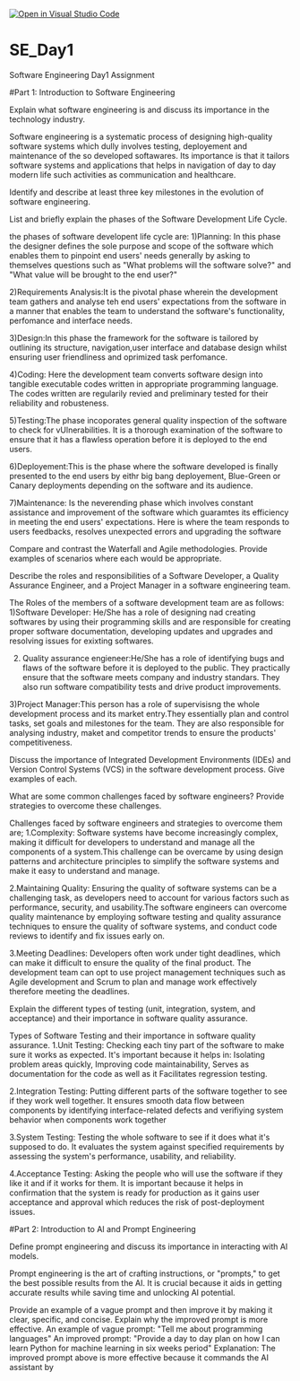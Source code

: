 [![Open in Visual Studio Code](https://classroom.github.com/assets/open-in-vscode-2e0aaae1b6195c2367325f4f02e2d04e9abb55f0b24a779b69b11b9e10269abc.svg)](https://classroom.github.com/online_ide?assignment_repo_id=15562327&assignment_repo_type=AssignmentRepo)
# SE_Day1
Software Engineering Day1 Assignment

#Part 1: Introduction to Software Engineering

Explain what software engineering is and discuss its importance in the technology industry.

Software engineering is a systematic process of designing high-quality software systems which dully involves testing, deployement and maintenance of the so developed softawares. Its importance is that it tailors software systems and applications that helps in navigation of day to day modern life such activities as communication and healthcare. 

Identify and describe at least three key milestones in the evolution of software engineering.


List and briefly explain the phases of the Software Development Life Cycle.

the phases of software developent life cycle are:
1)Planning: In this phase the designer defines the sole purpose and scope of the software which enables them to pinpoint end users' needs generally by asking to themselves questions such as "What problems will the software solve?" and "What value will be brought to the end user?"

2)Requirements Analysis:It is the pivotal phase wherein the development team gathers and analyse teh end users' expectations from the software in a manner that enables the team to understand the software's functionality, perfomance and interface needs.

3)Design:In this phase the framework for the software is tailored by outlining its structure, navigation,user interface and database design whilst ensuring user friendliness and oprimized task perfomance.

4)Coding: Here the development team converts software design into tangible executable codes written in appropriate programming language. The codes written are regularily revied and preliminary tested for their reliability and robusteness.

5)Testing:The phase incoporates general quality inspection of the software to check for vUlnerabilities. It is a thorough examination of the software to ensure that it has a flawless operation before it is deployed to the end users.

6)Deployement:This is the phase where the software developed is finally presented to the end users by eithr big bang deployement, Blue-Green or Canary deployments depending on the software and its audience.

7)Maintenance: Is the neverending phase which involves constant assistance and improvement of the software which guaramtes its efficiency in meeting the end users' expectations. Here is where the team responds to users feedbacks, resolves unexpected errors and upgrading the software

Compare and contrast the Waterfall and Agile methodologies. Provide examples of scenarios where each would be appropriate.


Describe the roles and responsibilities of a Software Developer, a Quality Assurance Engineer, and a Project Manager in a software engineering team.

The Roles of the members of a software development team are as follows:
1)Software Developer: He/She has a role of designing nad creating softwares by using their programming skills and are responsible for creating proper software documentation, developing updates and upgrades and resolving issues for exixting softwares.

2) Quality assurance engieneer:He/She has a role of identifying bugs and flaws of the software before it is deployed to the public. They practically ensure that the software meets company and industry standars. They also run software compatibility tests and drive product improvements.

3)Project Manager:This person has a role of supervisisng the whole development process and its market entry.They essentially plan and control tasks, set goals and milestones for the team. They are also responsible for analysing industry, maket and competitor trends to ensure the products' competitiveness.

Discuss the importance of Integrated Development Environments (IDEs) and Version Control Systems (VCS) in the software development process. Give examples of each.


What are some common challenges faced by software engineers? Provide strategies to overcome these challenges.

Challenges faced by software engineers and strategies to overcome them are;
1.Complexity: Software systems have become increasingly complex, making it difficult for developers to understand and manage all the components of a system.This challenge can be overcame by using design patterns and architecture principles to simplify the software systems and make it easy to understand and manage.

2.Maintaining Quality: Ensuring the quality of software systems can be a challenging task, as developers need to account for various factors such as performance, security, and usability.The software engineers can overcome quality maintenance by employing software testing and quality assurance techniques to ensure the quality of software systems, and conduct code reviews to identify and fix issues early on.

3.Meeting Deadlines: Developers often work under tight deadlines, which can make it difficult to ensure the quality of the final product. The development team can opt to use project management techniques such as Agile development and Scrum to plan and manage work effectively therefore meeting the deadlines.



Explain the different types of testing (unit, integration, system, and acceptance) and their importance in software quality assurance.

Types of Software Testing and their importance in software quality assurance.
1.Unit Testing: Checking each tiny part of the software to make sure it works as expected. It's important because it helps in: Isolating problem areas quickly, Improving code maintainability, Serves as documentation for the code as well as it Facilitates regression testing.

2.Integration Testing: Putting different parts of the software together to see if they work well together. It ensures smooth data flow between components by identifying interface-related defects and verifiying system behavior when components work together

3.System Testing: Testing the whole software to see if it does what it's supposed to do. It evaluates the system against specified requirements by assessing the system's performance, usability, and reliability.   

4.Acceptance Testing: Asking the people who will use the software if they like it and if it works for them. It is important because it helps in  confirmation that the system is ready for production as it gains user acceptance and approval which reduces the risk of post-deployment issues.



#Part 2: Introduction to AI and Prompt Engineering


Define prompt engineering and discuss its importance in interacting with AI models.

Prompt engineering is the art of crafting instructions, or "prompts," to get the best possible results from the AI. It is crucial because it aids in  getting accurate results while saving time and unlocking AI potential.


Provide an example of a vague prompt and then improve it by making it clear, specific, and concise. Explain why the improved prompt is more effective.
An example of vague prompt: "Tell me about programming languages"
An improved prompt: "Provide a day to day plan on how I can learn Python for machine learning in six weeks period"
Explanation: The improved prompt above is more effective because it commands the AI assistant by